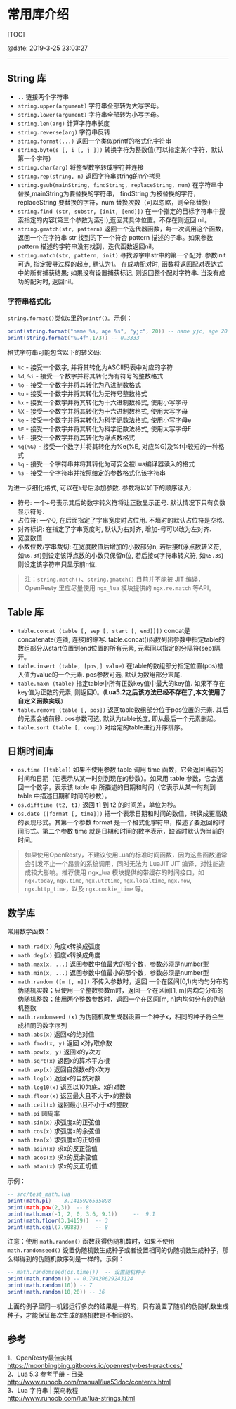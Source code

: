 ﻿# 常用库介绍

[TOC]

@date: 2019-3-25 23:03:27

---

## String 库

- `..` 链接两个字符串
- `string.upper(argument)` 字符串全部转为大写字母。
- `string.lower(argument)` 字符串全部转为小写字母。
- `string.len(arg)` 计算字符串长度
- `string.reverse(arg)` 字符串反转
- `string.format(...)` 返回一个类似printf的格式化字符串
- `string.byte(s [, i [, j ]])` 转换字符为整数值(可以指定某个字符，默认第一个字符)
- `string.char(arg)` 将整型数字转成字符并连接
- `string.rep(string, n)` 返回字符串string的n个拷贝
- `string.gsub(mainString, findString, replaceString, num)`
在字符串中替换,mainString为要替换的字符串， findString 为被替换的字符，replaceString 要替换的字符，num 替换次数（可以忽略，则全部替换）
- `string.find (str, substr, [init, [end]])`
在一个指定的目标字符串中搜索指定的内容(第三个参数为索引),返回其具体位置。不存在则返回 nil。
- `string.gmatch(str, pattern)`
返回一个迭代器函数，每一次调用这个函数，返回一个在字符串 str 找到的下一个符合 pattern 描述的子串。如果参数 pattern 描述的字符串没有找到，迭代函数返回nil。
- `string.match(str, pattern, init)` 
寻找源字串str中的第一个配对. 参数init可选, 指定搜寻过程的起点, 默认为1。 在成功配对时, 函数将返回配对表达式中的所有捕获结果; 如果没有设置捕获标记, 则返回整个配对字符串. 当没有成功的配对时, 返回nil。


### 字符串格式化

`string.format()`类似c里的`printf()`。示例：
``` lua
print(string.format("name %s, age %s", "yjc", 20)) -- name yjc, age 20
print(string.format("%.4f",1/3)) -- 0.3333
```

格式字符串可能包含以下的转义码:

- `%c` - 接受一个数字, 并将其转化为ASCII码表中对应的字符
- `%d`, `%i` - 接受一个数字并将其转化为有符号的整数格式
- `%o` - 接受一个数字并将其转化为八进制数格式
- `%u` - 接受一个数字并将其转化为无符号整数格式
- `%x` - 接受一个数字并将其转化为十六进制数格式, 使用小写字母
- `%X` - 接受一个数字并将其转化为十六进制数格式, 使用大写字母
- `%e` - 接受一个数字并将其转化为科学记数法格式, 使用小写字母e
- `%E` - 接受一个数字并将其转化为科学记数法格式, 使用大写字母E
- `%f` - 接受一个数字并将其转化为浮点数格式
- `%g(%G)` - 接受一个数字并将其转化为%e(%E, 对应%G)及%f中较短的一种格式
- `%q` - 接受一个字符串并将其转化为可安全被Lua编译器读入的格式
- `%s` - 接受一个字符串并按照给定的参数格式化该字符串

为进一步细化格式, 可以在`%`号后添加参数. 参数将以如下的顺序读入:

- 符号: 一个+号表示其后的数字转义符将让正数显示正号. 默认情况下只有负数显示符号.
- 占位符: 一个0, 在后面指定了字串宽度时占位用. 不填时的默认占位符是空格.
- 对齐标识: 在指定了字串宽度时, 默认为右对齐, 增加-号可以改为左对齐.
- 宽度数值
- 小数位数/字串裁切: 在宽度数值后增加的小数部分n, 若后接f(浮点数转义符, 如`%6.3f`)则设定该浮点数的小数只保留n位, 若后接s(字符串转义符, 如`%5.3s`)则设定该字符串只显示前n位.


> 注：`string.match()`、`string.gmatch()` 目前并不能被 JIT 编译，OpenResty 里应尽量使用 `ngx_lua` 模块提供的 `ngx.re.match` 等API。

## Table 库

- `table.concat (table [, sep [, start [, end]]])`
concat是concatenate(连锁, 连接)的缩写. table.concat()函数列出参数中指定table的数组部分从start位置到end位置的所有元素, 元素间以指定的分隔符(sep)隔开。
- `table.insert (table, [pos,] value)`
在table的数组部分指定位置(pos)插入值为value的一个元素. pos参数可选, 默认为数组部分末尾.
- `table.maxn (table)`
指定table中所有正数key值中最大的key值. 如果不存在key值为正数的元素, 则返回0。(**Lua5.2之后该方法已经不存在了,本文使用了自定义函数实现**)
- `table.remove (table [, pos])`
返回table数组部分位于pos位置的元素. 其后的元素会被前移. pos参数可选, 默认为table长度, 即从最后一个元素删起。
- `table.sort (table [, comp])`
对给定的table进行升序排序。

## 日期时间库

- `os.time ([table])` 如果不使用参数 table 调用 time 函数，它会返回当前的时间和日期（它表示从某一时刻到现在的秒数）。如果用 table 参数，它会返回一个数字，表示该 table 中 所描述的日期和时间（它表示从某一时刻到 table 中描述日期和时间的秒数）。
- `os.difftime (t2, t1)` 返回 t1 到 t2 的时间差，单位为秒。
- `os.date ([format [, time]])` 把一个表示日期和时间的数值，转换成更高级的表现形式。其第一个参数 format 是一个格式化字符串，描述了要返回的时间形式。第二个参数 time 就是日期和时间的数字表示，缺省时默认为当前的时间。

> 如果使用OpenResty，不建议使用Lua的标准时间函数，因为这些函数通常会引发不止一个昂贵的系统调用，同时无法为 LuaJIT JIT 编译，对性能造成较大影响。推荐使用 ngx_lua 模块提供的带缓存的时间接口，如 `ngx.today`, `ngx.time`, `ngx.utctime`, `ngx.localtime`, `ngx.now`, `ngx.http_time`，以及 `ngx.cookie_time` 等。

## 数学库

常用数学函数：  

- `math.rad(x)`  角度x转换成弧度
- `math.deg(x)`  弧度x转换成角度
- `math.max(x, ...)`  返回参数中值最大的那个数，参数必须是number型
- `math.min(x, ...)`  返回参数中值最小的那个数，参数必须是number型
- `math.random ([m [, n]])`  不传入参数时，返回 一个在区间[0,1)内均匀分布的伪随机实数；只使用一个整数参数m时，返回一个在区间[1, m]内均匀分布的伪随机整数；使用两个整数参数时，返回一个在区间[m, n]内均匀分布的伪随机整数
- `math.randomseed (x)`  为伪随机数生成器设置一个种子x，相同的种子将会生成相同的数字序列
- `math.abs(x)`  返回x的绝对值
- `math.fmod(x, y)`  返回 x对y取余数
- `math.pow(x, y)`  返回x的y次方
- `math.sqrt(x)`  返回x的算术平方根
- `math.exp(x)`  返回自然数e的x次方
- `math.log(x)`  返回x的自然对数
- `math.log10(x)`  返回以10为底，x的对数
- `math.floor(x)`  返回最大且不大于x的整数
- `math.ceil(x)`  返回最小且不小于x的整数
- `math.pi`	圆周率
- `math.sin(x)`  求弧度x的正弦值
- `math.cos(x)`  求弧度x的余弦值
- `math.tan(x)`  求弧度x的正切值
- `math.asin(x)`  求x的反正弦值
- `math.acos(x)`  求x的反余弦值
- `math.atan(x)`  求x的反正切值


示例：
``` lua
-- src/test_math.lua
print(math.pi) -- 3.1415926535898
print(math.pow(2,3))  -- 8
print(math.max(-1, 2, 0, 3.6, 9.1))     --  9.1
print(math.floor(3.14159))  -- 3
print(math.ceil(7.9988))    -- 8
```

注意：使用 `math.random()` 函数获得伪随机数时，如果不使用 `math.randomseed()` 设置伪随机数生成种子或者设置相同的伪随机数生成种子，那么得得到的伪随机数序列是一样的。示例：
``` lua
-- math.randomseed(os.time())  -- 设置随机种子
print(math.random()) -- 0.79420629243124
print(math.random(10)) -- 7
print(math.random(10,20)) -- 16
```
上面的例子里同一机器运行多次的结果是一样的，只有设置了随机的伪随机数生成种子，才能保证每次生成的随机数是不相同的。

## 参考
1、OpenResty最佳实践   
https://moonbingbing.gitbooks.io/openresty-best-practices/  
2、Lua 5.3 参考手册 - 目录  
http://www.runoob.com/manual/lua53doc/contents.html  
3、Lua 字符串 | 菜鸟教程  
http://www.runoob.com/lua/lua-strings.html  
